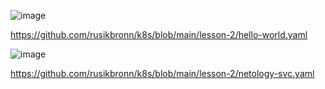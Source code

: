 ![image](https://github.com/user-attachments/assets/63747bb5-73f8-438a-89b3-8ecc3ce43d61)

https://github.com/rusikbronn/k8s/blob/main/lesson-2/hello-world.yaml


![image](https://github.com/user-attachments/assets/c415df92-187c-41cf-8710-6ff0bb5c46f6)

https://github.com/rusikbronn/k8s/blob/main/lesson-2/netology-svc.yaml
